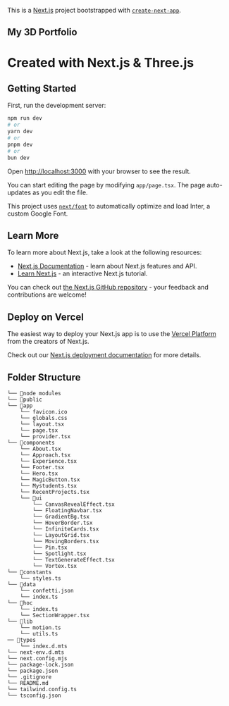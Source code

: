 This is a [Next.js](https://nextjs.org/) project bootstrapped with [`create-next-app`](https://github.com/vercel/next.js/tree/canary/packages/create-next-app).

## My 3D Portfolio 
# Created with Next.js & Three.js

## Getting Started

First, run the development server:

```bash
npm run dev
# or
yarn dev
# or
pnpm dev
# or
bun dev
```

Open [http://localhost:3000](http://localhost:3000) with your browser to see the result.

You can start editing the page by modifying `app/page.tsx`. The page auto-updates as you edit the file.

This project uses [`next/font`](https://nextjs.org/docs/basic-features/font-optimization) to automatically optimize and load Inter, a custom Google Font.

## Learn More

To learn more about Next.js, take a look at the following resources:

- [Next.js Documentation](https://nextjs.org/docs) - learn about Next.js features and API.
- [Learn Next.js](https://nextjs.org/learn) - an interactive Next.js tutorial.

You can check out [the Next.js GitHub repository](https://github.com/vercel/next.js/) - your feedback and contributions are welcome!

## Deploy on Vercel

The easiest way to deploy your Next.js app is to use the [Vercel Platform](https://vercel.com/new?utm_medium=default-template&filter=next.js&utm_source=create-next-app&utm_campaign=create-next-app-readme) from the creators of Next.js.

Check out our [Next.js deployment documentation](https://nextjs.org/docs/deployment) for more details.

## Folder Structure

```
└── 📁node modules
└── 📁public
└── 📁app
    └── favicon.ico
    └── globals.css
    └── layout.tsx
    └── page.tsx
    └── provider.tsx
└── 📁components
    └── About.tsx
    └── Approach.tsx
    └── Experience.tsx
    └── Footer.tsx
    └── Hero.tsx
    └── MagicButton.tsx
    └── Mystudents.tsx
    └── RecentProjects.tsx
    └── 📁ui
        └── CanvasRevealEffect.tsx
        └── FloatingNavbar.tsx
        └── GradientBg.tsx
        └── HoverBorder.tsx
        └── InfiniteCards.tsx
        └── LayoutGrid.tsx
        └── MovingBorders.tsx
        └── Pin.tsx
        └── Spotlight.tsx
        └── TextGenerateEffect.tsx
        └── Vortex.tsx
└── 📁constants
    └── styles.ts
└── 📁data
    └── confetti.json
    └── index.ts
└── 📁hoc
    └── index.ts
    └── SectionWrapper.tsx
└── 📁lib
    └── motion.ts
    └── utils.ts
── 📁types
    └── index.d.mts
└── next-env.d.mts
└── next.config.mjs
└── package-lock.json
└── package.json
└── .gitignore
└── README.md
└── tailwind.config.ts
└── tsconfig.json


```
